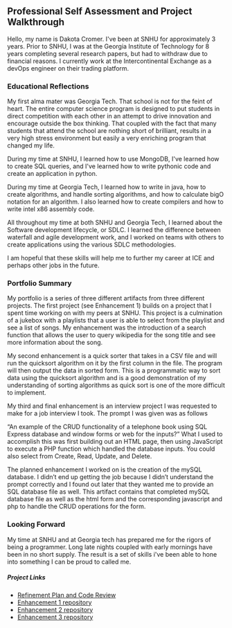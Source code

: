 ## Professional Self Assessment and Project Walkthrough

Hello, my name is Dakota Cromer.  I've been at SNHU for approximately 3 years.  Prior to SNHU, I was at the Georgia Institute of Technology for 8 years completing several research papers, but had to withdraw due to financial reasons.  I currently work at the Intercontinental Exchange as a devOps engineer on their trading platform.  

### Educational Reflections
My first alma mater was Georgia Tech.  That school is not for the feint of heart.  The entire computer science program is designed to put students in direct competition with each other in an attempt to drive innovation and encourage outside the box thinking.  That coupled with the fact that many students that attend the school are nothing short of brilliant, results in a very high stress environment but easily a very enriching program that changed my life.

During my time at SNHU, I learned how to use MongoDB, I've learned how to create SQL queries, and I've learned how to write pythonic code and create an application in python.  

During my time at Georgia Tech, I learned how to write in java, how to create algorithms, and handle sorting algorithms, and how to calculate bigO notation for an algorithm.  I also learned how to create compilers and how to write intel x86 assembly code.  

All throughout my time at both SNHU and Georgia Tech, I learned about the Software development lifecycle, or SDLC.  I learned the difference between waterfall and agile development work, and I worked on teams with others to create applications using the various SDLC methodologies. 

I am hopeful that these skills will help me to further my career at ICE and perhaps other jobs in the future.


### Portfolio Summary
My portfolio is a series of three different artifacts from three different projects.  The first project (see Enhancement 1) builds on a project that I spent time working on with my peers at SNHU.  This project is a culmination of a jukebox with a playlists that a user is able to select from the playlist and see a list of songs.  My enhancement was the introduction of a search function that allows the user to query wikipedia for the song title and see more information about the song.  

My second enhancement is a quick sorter that takes in a CSV file and will run the quicksort algorithm on it by the first column in the file.  The program will then output the data in sorted form.  This is a programmatic way to sort data using the quicksort algorithm and is a good demonstration of my understanding of sorting algorithms as quick sort is one of the more difficult to implement.

My third and final enhancement is an interview project I was requested to make for a job interview I took.  The prompt I was given was as follows

“An example of the CRUD functionality of a telephone book using SQL Express database and window forms or web for the inputs?”
What I used to accomplish this was first building out an HTML page, then using JavaScript to execute a PHP function which handled the database inputs.  You could also select from Create, Read, Update, and Delete.  

The planned enhancement I worked on is the creation of the mySQL database.  I didn’t end up getting the job because I didn’t understand the prompt correctly and I found out later that they wanted me to provide an SQL database file as well.  This artifact contains that completed mySQL database file as well as the html form and the corresponding javascript and php to handle the CRUD operations for the form.

### Looking Forward
My time at SNHU and at Georgia tech has prepared me for the rigors of being a programmer.  Long late nights coupled with early mornings have been in no short supply.  The result is a set of skills i've been able to hone into something I can be proud to called me.

##### Project Links
- [Refinement Plan and Code Review](https://fastgunner.github.io/codereview.html)
- [Enhancement 1 repository](https://fastgunner.github.io/EnhancementOne.html)
- [Enhancement 2 repository](https://fastgunner.github.io/EnhancementTwo.html)
- [Enhancement 3 repository](https://fastgunner.github.io/EnhancementThree.html)


